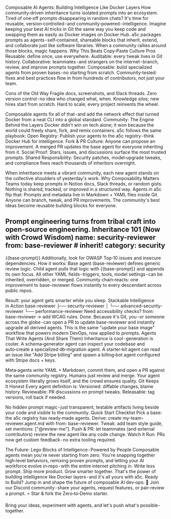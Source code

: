 Composable AI Agents: Building Intelligence Like Docker Layers
How community‑driven inheritance turns isolated prompts into an ecosystem.
Tired of one‑off prompts disappearing in random chats? It's time for reusable, version‑controlled - and community‑powered - intelligence.
Imagine keeping your best AI tricks in Git the same way you keep code and swapping them as easily as Docker images on Docker Hub. a5c packages prompts as agents - self‑contained, shareable blocks that inherit, extend, and collaborate just like software libraries. When a community rallies around those blocks, magic happens.
Why This Beats Copy‑Paste Culture
Pros
Reusable: define once, use everywhere.
Auditable: every tweak lives in Git history.
Collaborative: teammates - and strangers on the internet - branch, review, and improve prompts together.
Composable: build specialized agents from proven bases - no starting from scratch.
Community‑tested: fixes and best practices flow in from hundreds of contributors, not just your team.

Cons of the Old Way
Fragile docs, screenshots, and Slack threads.
Zero version control - no idea who changed what, when.
Knowledge silos; new hires start from scratch.
Hard to scale; every project reinvents the wheel.

Composable agents fix all of that - and add the network effect that turned Docker from a neat CLI into a global standard.
Community: The Engine Behind the Layers
Docker didn't win on tech alone; it won because the world could freely share, fork, and remix containers. a5c follows the same playbook:
Open Registry: Publish your agents to the a5c registry - think Docker Hub for intelligence.
Fork & PR Culture: Anyone can propose an improvement. A merged PR updates the base agent for everyone inheriting from it.
Social Proof: Stars, issues, and discussions surface the most trusted prompts.
Shared Responsibility: Security patches, model‑upgrade tweaks, and compliance fixes reach thousands of inheritors overnight.

When inheritance meets a vibrant community, each new agent stands on the collective shoulders of yesterday's work.
Why Composability Matters
Teams today keep prompts in Notion docs, Slack threads, or random gists. Nothing is shared, tracked, or improved in a structured way.
Agents in a5c flip that:
Prompts and metadata live in Markdown + YAML files inside Git.
Anyone can branch, tweak, and PR improvements.
The community's best ideas become reusable building blocks for everyone.

Prompt engineering turns from tribal craft into open‑source engineering.
Inheritance 101 (Now with Crowd Wisdom)
name: security-reviewer
from: base-reviewer           # inherit!
category: security
---
{{base-prompt}}
Additionally, look for OWASP Top‑10 issues and insecure dependencies.
How it works:
Base agent (base-reviewer) defines generic review logic.
Child agent pulls that logic with {{base-prompt}} and appends its own focus.
All other YAML fields - triggers, tools, model settings - can be inherited, overridden, or merged.
Community chain‑reacts: one improvement to base-reviewer flows instantly to every descendant across public repos.

Result: your agent gets smarter while you sleep.
Stackable Intelligence in Action
base-reviewer
   ├── security-reviewer
   │     └── advanced-security-reviewer
   └── performance-reviewer
Need accessibility checks? from: base-reviewer → add WCAG rules. Done.
Because it's Git, you - or someone across the globe - can open a PR to update base-reviewer and instantly upgrade all derived agents. This is the same "update your base image" workflow that powers modern DevOps, now applied to prompts.
Agents That Write Agents (And Share Them)
Inheritance is cool - generation is cooler.
A schema‑generator agent can inspect your codebase and auto‑create a specialized db‑migration agent.
A starter‑kit agent can read an issue like "Add Stripe billing" and spawn a billing‑bot agent configured with Stripe docs + keys.

Meta‑agents write YAML + Markdown, commit them, and open a PR against the same community registry. Humans just review and merge. Your agent ecosystem literally grows itself, and the crowd ensures quality.
Git Keeps It Honest
Every agent definition is:
Versioned: diffable changes, blame history.
Reviewable: PR discussions on prompt tweaks.
Releasable: tag versions, roll back if needed.

No hidden prompt magic - just transparent, testable artifacts living beside your code and visible to the community.
Quick Start Checklist
Pick a base: the a5c registry has ready‑made agents.
Derive: create my-team-reviewer.agent.md with from: base-reviewer.
Tweak: add team style guide, set mentions: ["@review-me"].
Push & PR: let teammates (and external contributors) review the new agent like any code change.
Watch It Run: PRs now get custom feedback - no extra tooling required.

The Future: Lego Blocks of Intelligence - Powered by People
Composable agents mean you're never starting from zero. You're snapping together high‑level behaviors, remixing proven prompts, and letting your AI workforce evolve in‑repo - with the entire internet pitching in.
Write less prompt. Ship more product. Grow smarter together.
That's the power of building intelligence like Docker layers - and it's all yours with a5c.
Ready to Build?
Jump in and shape the future of composable AI dev‑ops:
👋 Join our Discord community - share your agents, request features, or pair‑review a prompt.
⭐ Star & fork the Zero‑to‑Demo starter.

Bring your ideas, experiment with agents, and let's push what's possible - together.